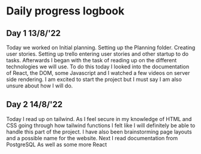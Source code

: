 # Daily progress logbook

## Day 1 13/8/'22

Today we worked on Initial planning. Setting up the Planning folder. Creating user stories. Setting up trello entering user stories and other startup to do tasks. Afterwards I began with the task of reading up on the different technologies we will use. To do this today I looked into the documentation of React, the DOM, some Javascript and I watched a few videos on server side rendering. I am excited to start the project but I must say I am also unsure about how I will do.

## Day 2 14/8/'22

Today I read up on tailwind. As I feel secure in my knowledge of HTML and CSS going through how tailwind functions I felt like I will definitely be able to handle this part of the project. I have also been brainstorming page layouts and a possible name for the website. Next I read documentation from PostgreSQL
As well as some more React
